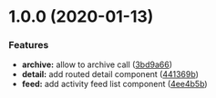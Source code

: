 # 1.0.0 (2020-01-13)


### Features

* **archive:** allow to archive call ([3bd9a66](https://github.com/aircall/frontend-test/commit/3bd9a666d8a3c86d504b860239c11e6b50b2df8c))
* **detail:** add routed detail component ([441369b](https://github.com/aircall/frontend-test/commit/441369bbf0b0ec6470e2f35809aacb286b6b7b50))
* **feed:** add activity feed list component ([4ee4b5b](https://github.com/aircall/frontend-test/commit/4ee4b5b3b3a0eab34f3b9f2438927426187d8910))




